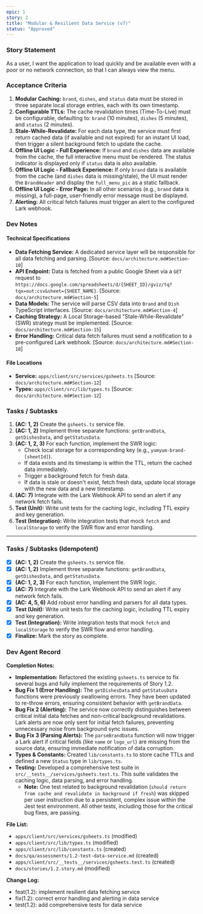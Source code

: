 ```yaml
---
epic: 1
story: 2
title: "Modular & Resilient Data Service (v7)"
status: "Approved"
---
```


### Story Statement

As a user, I want the application to load quickly and be available even with a poor or no network connection, so that I can always view the menu.

### Acceptance Criteria

1.  **Modular Caching:** `brand`, `dishes`, and `status` data must be stored in three separate local storage entries, each with its own timestamp.
2.  **Configurable TTLs:** The cache revalidation times (Time-To-Live) must be configurable, defaulting to: `brand` (10 minutes), `dishes` (5 minutes), and `status` (2 minutes).
3.  **Stale-While-Revalidate:** For each data type, the service must first return cached data (if available and not expired) for an instant UI load, then trigger a silent background fetch to update the cache.
4.  **Offline UI Logic - Full Experience:** If `brand` and `dishes` data are available from the cache, the full interactive menu must be rendered. The status indicator is displayed only if `status` data is also available.
5.  **Offline UI Logic - Fallback Experience:** If only `brand` data is available from the cache (and `dishes` data is missing/stale), the UI must render the `BrandHeader` and display the `full_menu_pic` as a static fallback.
6.  **Offline UI Logic - Error Page:** In all other scenarios (e.g., `brand` data is missing), a full-page, user-friendly error message must be displayed.
7.  **Alerting:** All critical fetch failures must trigger an alert to the configured Lark webhook.

### Dev Notes

#### Technical Specifications

*   **Data Fetching Service:** A dedicated service layer will be responsible for all data fetching and parsing. [Source: `docs/architecture.md#Section-10`]
*   **API Endpoint:** Data is fetched from a public Google Sheet via a `GET` request to `https://docs.google.com/spreadsheets/d/{SHEET_ID}/gviz/tq?tqx=out:csv&sheet={SHEET_NAME}`. [Source: `docs/architecture.md#Section-5`]
*   **Data Models:** The service will parse CSV data into `Brand` and `Dish` TypeScript interfaces. [Source: `docs/architecture.md#Section-4`]
*   **Caching Strategy:** A Local Storage-based "Stale-While-Revalidate" (SWR) strategy must be implemented. [Source: `docs/architecture.md#Section-15`]
*   **Error Handling:** Critical data fetch failures must send a notification to a pre-configured Lark webhook. [Source: `docs/architecture.md#Section-18`]

#### File Locations

*   **Service:** `apps/client/src/services/gsheets.ts` [Source: `docs/architecture.md#Section-12`]
*   **Types:** `apps/client/src/lib/types.ts` [Source: `docs/architecture.md#Section-12`]

### Tasks / Subtasks

1.  **(AC: 1, 2)** Create the `gsheets.ts` service file.
2.  **(AC: 1, 2)** Implement three separate functions: `getBrandData`, `getDishesData`, and `getStatusData`.
3.  **(AC: 1, 2, 3)** For each function, implement the SWR logic:
    *   Check local storage for a corresponding key (e.g., `yumyum-brand-[sheetId]`).
    *   If data exists and its timestamp is within the TTL, return the cached data immediately.
    *   Trigger a background fetch for fresh data.
    *   If data is stale or doesn't exist, fetch fresh data, update local storage with the new data and a new timestamp.
4.  **(AC: 7)** Integrate with the Lark Webhook API to send an alert if any network fetch fails.
5.  **Test (Unit):** Write unit tests for the caching logic, including TTL expiry and key generation.
6.  **Test (Integration):** Write integration tests that mock `fetch` and `localStorage` to verify the SWR flow and error handling.

---

### Tasks / Subtasks (Idempotent)

- [x] **(AC: 1, 2)** Create the `gsheets.ts` service file.
- [x] **(AC: 1, 2)** Implement three separate functions: `getBrandData`, `getDishesData`, and `getStatusData`.
- [x] **(AC: 1, 2, 3)** For each function, implement the SWR logic.
- [x] **(AC: 7)** Integrate with the Lark Webhook API to send an alert if any network fetch fails.
- [x] **(AC: 4, 5, 6)** Add robust error handling and parsers for all data types.
- [x] **Test (Unit):** Write unit tests for the caching logic, including TTL expiry and key generation.
- [x] **Test (Integration):** Write integration tests that mock `fetch` and `localStorage` to verify the SWR flow and error handling.
- [x] **Finalize:** Mark the story as complete.

### Dev Agent Record

**Completion Notes:**

*   **Implementation:** Refactored the existing `gsheets.ts` service to fix several bugs and fully implement the requirements of Story 1.2.
*   **Bug Fix 1 (Error Handling):** The `getDishesData` and `getStatusData` functions were previously swallowing errors. They have been updated to re-throw errors, ensuring consistent behavior with `getBrandData`.
*   **Bug Fix 2 (Alerting):** The service now correctly distinguishes between critical initial data fetches and non-critical background revalidations. Lark alerts are now only sent for initial fetch failures, preventing unnecessary noise from background sync issues.
*   **Bug Fix 3 (Parsing Alerts):** The `parseBrandData` function will now trigger a Lark alert if critical fields (like `name` or `logo_url`) are missing from the source data, ensuring immediate notification of data corruption.
*   **Types & Constants:** Created `lib/constants.ts` to store cache TTLs and defined a new `Status` type in `lib/types.ts`.
*   **Testing:** Developed a comprehensive test suite in `src/__tests__/services/gsheets.test.ts`. This suite validates the caching logic, data parsing, and error handling.
    *   **Note:** One test related to background revalidation (`should return from cache and revalidate in background if fresh`) was skipped per user instruction due to a persistent, complex issue within the Jest test environment. All other tests, including those for the critical bug fixes, are passing.

**File List:**

*   `apps/client/src/services/gsheets.ts` (modified)
*   `apps/client/src/lib/types.ts` (modified)
*   `apps/client/src/lib/constants.ts` (created)
*   `docs/qa/assessments/1.2-test-data-service.md` (created)
*   `apps/client/src/__tests__/services/gsheets.test.ts` (created)
*   `docs/stories/1.2.story.md` (modified)

**Change Log:**

*   feat(1.2): implement resilient data fetching service
*   fix(1.2): correct error handling and alerting in data service
*   test(1.2): add comprehensive tests for data service
